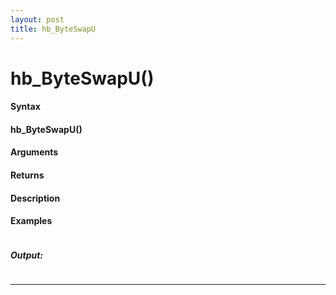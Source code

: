 ```yaml
---
layout: post
title: hb_ByteSwapU
---
```


# hb_ByteSwapU()


#### Syntax

#### hb_ByteSwapU()

#### Arguments

#### Returns

#### Description

#### Examples

```

```

##### Output:

```

```

---